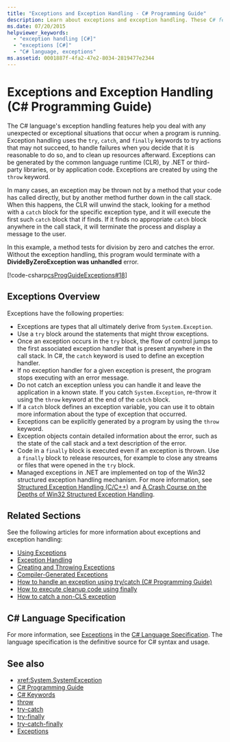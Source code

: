 ```yaml
---
title: "Exceptions and Exception Handling - C# Programming Guide"
description: Learn about exceptions and exception handling. These C# features help deal with unexpected or exceptional situations that happen when a program is running.
ms.date: 07/20/2015
helpviewer_keywords:
  - "exception handling [C#]"
  - "exceptions [C#]"
  - "C# language, exceptions"
ms.assetid: 0001887f-4fa2-47e2-8034-2819477e2344
---
```

# Exceptions and Exception Handling (C# Programming Guide)

The C# language's exception handling features help you deal with any unexpected or exceptional situations that occur when a program is running. Exception handling uses the `try`, `catch`, and `finally` keywords to try actions that may not succeed, to handle failures when you decide that it is reasonable to do so, and to clean up resources afterward. Exceptions can be generated by the common language runtime (CLR), by .NET or third-party libraries, or by application code. Exceptions are created by using the `throw` keyword.

In many cases, an exception may be thrown not by a method that your code has called directly, but by another method further down in the call stack. When this happens, the CLR will unwind the stack, looking for a method with a `catch` block for the specific exception type, and it will execute the first such `catch` block that if finds. If it finds no appropriate `catch` block anywhere in the call stack, it will terminate the process and display a message to the user.

In this example, a method tests for division by zero and catches the error. Without the exception handling, this program would terminate with a **DivideByZeroException was unhandled** error.

[!code-csharp[csProgGuideExceptions#18](~/samples/snippets/csharp/VS_Snippets_VBCSharp/csProgGuideExceptions/CS/Exceptions.cs#18)]

## Exceptions Overview

Exceptions have the following properties:

- Exceptions are types that all ultimately derive from `System.Exception`.
- Use a `try` block around the statements that might throw exceptions.
- Once an exception occurs in the `try` block, the flow of control jumps to the first associated exception handler that is present anywhere in the call stack. In C#, the `catch` keyword is used to define an exception handler.
- If no exception handler for a given exception is present, the program stops executing with an error message.
- Do not catch an exception unless you can handle it and leave the application in a known state. If you catch `System.Exception`, re-throw it using the `throw` keyword at the end of the `catch` block.
- If a `catch` block defines an exception variable, you can use it to obtain more information about the type of exception that occurred.
- Exceptions can be explicitly generated by a program by using the `throw` keyword.
- Exception objects contain detailed information about the error, such as the state of the call stack and a text description of the error.
- Code in a `finally` block is executed even if an exception is thrown. Use a `finally` block to release resources, for example to close any streams or files that were opened in the `try` block.
- Managed exceptions in .NET are implemented on top of the Win32 structured exception handling mechanism. For more information, see [Structured Exception Handling (C/C++)](/cpp/cpp/structured-exception-handling-c-cpp) and [A Crash Course on the Depths of Win32 Structured Exception Handling](http://bytepointer.com/resources/pietrek_crash_course_depths_of_win32_seh.htm).

## Related Sections

See the following articles for more information about exceptions and exception handling:

- [Using Exceptions](using-exceptions.md)
- [Exception Handling](exception-handling.md)
- [Creating and Throwing Exceptions](creating-and-throwing-exceptions.md)
- [Compiler-Generated Exceptions](compiler-generated-exceptions.md)
- [How to handle an exception using try/catch (C# Programming Guide)](how-to-handle-an-exception-using-try-catch.md)
- [How to execute cleanup code using finally](how-to-execute-cleanup-code-using-finally.md)
- [How to catch a non-CLS exception](how-to-catch-a-non-cls-exception.md)

## C# Language Specification

For more information, see [Exceptions](~/_csharplang/spec/exceptions.md) in the [C# Language Specification](/dotnet/csharp/language-reference/language-specification/introduction). The language specification is the definitive source for C# syntax and usage.

## See also

- <xref:System.SystemException>
- [C# Programming Guide](../index.md)
- [C# Keywords](../../language-reference/keywords/index.md)
- [throw](../../language-reference/keywords/throw.md)
- [try-catch](../../language-reference/keywords/try-catch.md)
- [try-finally](../../language-reference/keywords/try-finally.md)
- [try-catch-finally](../../language-reference/keywords/try-catch-finally.md)
- [Exceptions](../../../standard/exceptions/index.md)
